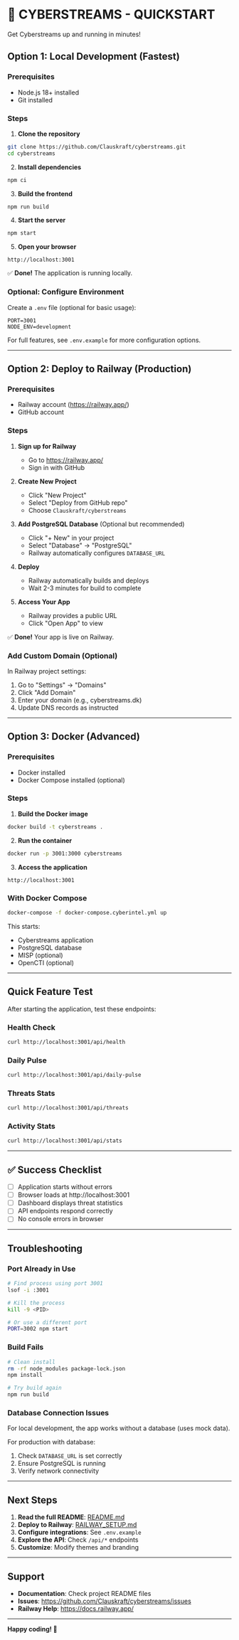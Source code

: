 # 🚀 CYBERSTREAMS - QUICKSTART

Get Cyberstreams up and running in minutes!

## Option 1: Local Development (Fastest)

### Prerequisites
- Node.js 18+ installed
- Git installed

### Steps

1. **Clone the repository**
```bash
git clone https://github.com/Clauskraft/cyberstreams.git
cd cyberstreams
```

2. **Install dependencies**
```bash
npm ci
```

3. **Build the frontend**
```bash
npm run build
```

4. **Start the server**
```bash
npm start
```

5. **Open your browser**
```
http://localhost:3001
```

✅ **Done!** The application is running locally.

### Optional: Configure Environment

Create a `.env` file (optional for basic usage):
```env
PORT=3001
NODE_ENV=development
```

For full features, see `.env.example` for more configuration options.

---

## Option 2: Deploy to Railway (Production)

### Prerequisites
- Railway account (https://railway.app/)
- GitHub account

### Steps

1. **Sign up for Railway**
   - Go to https://railway.app/
   - Sign in with GitHub

2. **Create New Project**
   - Click "New Project"
   - Select "Deploy from GitHub repo"
   - Choose `Clauskraft/cyberstreams`

3. **Add PostgreSQL Database** (Optional but recommended)
   - Click "+ New" in your project
   - Select "Database" → "PostgreSQL"
   - Railway automatically configures `DATABASE_URL`

4. **Deploy**
   - Railway automatically builds and deploys
   - Wait 2-3 minutes for build to complete

5. **Access Your App**
   - Railway provides a public URL
   - Click "Open App" to view

✅ **Done!** Your app is live on Railway.

### Add Custom Domain (Optional)

In Railway project settings:
1. Go to "Settings" → "Domains"
2. Click "Add Domain"
3. Enter your domain (e.g., cyberstreams.dk)
4. Update DNS records as instructed

---

## Option 3: Docker (Advanced)

### Prerequisites
- Docker installed
- Docker Compose installed (optional)

### Steps

1. **Build the Docker image**
```bash
docker build -t cyberstreams .
```

2. **Run the container**
```bash
docker run -p 3001:3000 cyberstreams
```

3. **Access the application**
```
http://localhost:3001
```

### With Docker Compose

```bash
docker-compose -f docker-compose.cyberintel.yml up
```

This starts:
- Cyberstreams application
- PostgreSQL database
- MISP (optional)
- OpenCTI (optional)

---

## Quick Feature Test

After starting the application, test these endpoints:

### Health Check
```bash
curl http://localhost:3001/api/health
```

### Daily Pulse
```bash
curl http://localhost:3001/api/daily-pulse
```

### Threats Stats
```bash
curl http://localhost:3001/api/threats
```

### Activity Stats
```bash
curl http://localhost:3001/api/stats
```

---

## ✅ Success Checklist

- [ ] Application starts without errors
- [ ] Browser loads at http://localhost:3001
- [ ] Dashboard displays threat statistics
- [ ] API endpoints respond correctly
- [ ] No console errors in browser

---

## Troubleshooting

### Port Already in Use

```bash
# Find process using port 3001
lsof -i :3001

# Kill the process
kill -9 <PID>

# Or use a different port
PORT=3002 npm start
```

### Build Fails

```bash
# Clean install
rm -rf node_modules package-lock.json
npm install

# Try build again
npm run build
```

### Database Connection Issues

For local development, the app works without a database (uses mock data).

For production with database:
1. Check `DATABASE_URL` is set correctly
2. Ensure PostgreSQL is running
3. Verify network connectivity

---

## Next Steps

1. **Read the full README**: [README.md](README.md)
2. **Deploy to Railway**: [RAILWAY_SETUP.md](RAILWAY_SETUP.md)
3. **Configure integrations**: See `.env.example`
4. **Explore the API**: Check `/api/*` endpoints
5. **Customize**: Modify themes and branding

---

## Support

- **Documentation**: Check project README files
- **Issues**: https://github.com/Clauskraft/cyberstreams/issues
- **Railway Help**: https://docs.railway.app/

---

**Happy coding! 🚀**
